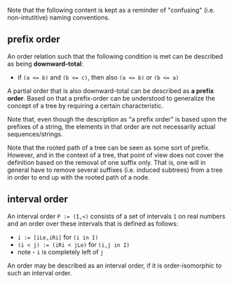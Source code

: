 
Note that the following content is kept as a reminder of "confusing" (i.e.
non-intutitive) naming conventions.

<!-- ======================================================================= -->
## prefix order

An order relation such that the following condition is met
can be described as being **downward-total**:

* if `(a <= b)` and `(b <= c)`, then also `(a <= b)` or `(b <= a)`

A partial order that is also downward-total can be described as
**a prefix order**. Based on that a prefix-order can be understood
to generalize the concept of a tree by requiring a certain characteristic.

Note that, even though the description as "a prefix order" is based upon the
prefixes of a string, the elements in that order are not necessarily actual
sequences/strings.

Note that the rooted path of a tree can be seen as some sort of prefix. However,
and in the context of a tree, that point of view does not cover the definition
based on the removal of one suffix only. That is, one will in general have to
remove several suffixes (i.e. induced subtrees) from a tree in order to end up
with the rooted path of a node.

<!-- ======================================================================= -->
## interval order

An interval order `P := (I,<)` consists of a set of intervals `I` on real
numbers and an order over these intervals that is defined as follows:

* `i := [iLe,iRi]` for `(i in I)`
* `(i < j) := (iRi < jLe)` for `(i,j in I)`
* note - `i` is completely left of `j`

An order may be described as an interval order, if it is order-isomorphic to
such an interval order.
